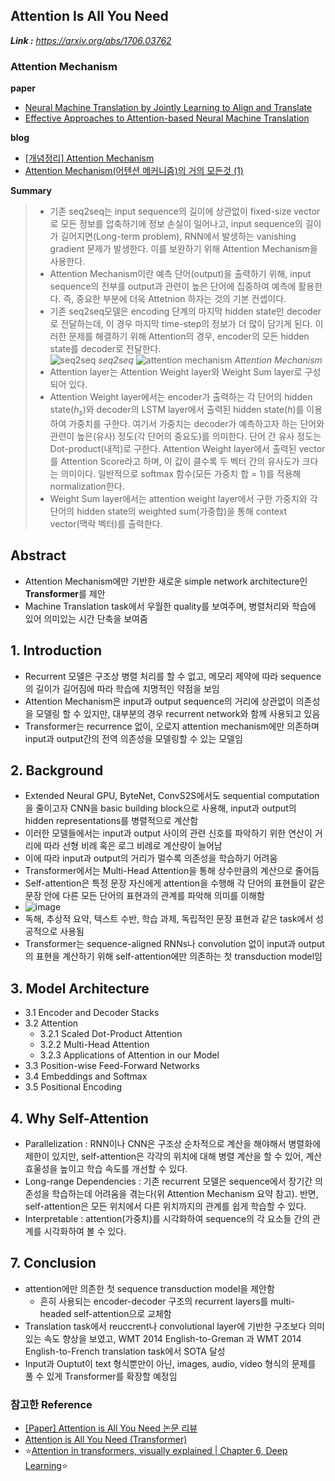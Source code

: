 ## Attention Is All You Need  
***Link :** https://arxiv.org/abs/1706.03762*

### Attention Mechanism

**paper**  
- [Neural Machine Translation by Jointly Learning to Align and Translate](https://arxiv.org/abs/1409.0473)  
- [Effective Approaches to Attention-based Neural Machine Translation](https://arxiv.org/abs/1508.04025)

**blog**  
- [[개념정리] Attention Mechanism](https://velog.io/@sjinu/개념정리-Attention-Mechanism)  
- [Attention Mechanism(어텐션 메커니즘)의 거의 모든것 (1)](https://bigdaheta.tistory.com/67)

**Summary**  
> - 기존 seq2seq는 input sequence의 길이에 상관없이 fixed-size vector로 모든 정보를 압축하기에 정보 손실이 일어나고, input sequence의 길이가 길어지면(Long-term problem), RNN에서 발생하는 vanishing gradient 문제가 발생한다. 이를 보완하기 위해 Attention Mechanism을 사용한다.    
> - Attention Mechanism이란 예측 단어(output)을 출력하기 위해, input sequence의 전부를 output과 관련이 높은 단어에 집중하여 예측에 활용한다. 즉, 중요한 부분에 더욱 Attetnion 하자는 것의 기본 컨셉이다.  
> - 기존 seq2seq모델은 encoding 단계의 마지막 hidden state만 decoder로 전달하는데, 이 경우 마지막 time-step의 정보가 더 많이 담기게 된다. 이러한 문제를 해결하기 위해 Attention의 경우, encoder의 모든 hidden state를 decoder로 전달한다.  
![seq2seq](https://github.com/All4Nothing/papers_repo/assets/81239098/09f2d447-1185-4834-a3fc-5199c627e342)
*seq2seq*
![attention mechanism](https://github.com/All4Nothing/papers_repo/assets/81239098/3828a39b-e973-4060-8cef-01ed98178571)
*Attention Mechanism*
> - Attention layer는 Attention Weight layer와 Weight Sum layer로 구성되어 있다.  
> - Attention Weight layer에서는 encoder가 출력하는 각 단어의 hidden state($h_s$)와 decoder의 LSTM layer에서 출력된 hidden state($h$)를 이용하여 가중치를 구한다. 여기서 가중치는 decoder가 예측하고자 하는 단어와 관련이 높은(유사) 정도(각 단어의 중요도)를 의미한다. 단어 간 유사 정도는 Dot-product(내적)로 구한다. Attention Weight layer에서 출력된 vector를 Attention Score라고 하며, 이 값이 클수록 두 벡터 간의 유사도가 크다는 의미이다. 일반적으로 softmax 함수(모든 가중치 합 = 1)를 적용해 normalization한다.  
> - Weight Sum layer에서는 attention weight layer에서 구한 가중치와 각 단어의 hidden state의 weighted sum(가중합)을 통해 context vector(맥락 벡터)를 출력한다.

## Abstract  
- Attention Mechanism에만 기반한 새로운 simple network architecture인 **Transformer**를 제안
- Machine Translation task에서 우월한 quality를 보여주며, 병렬처리와 학습에 있어 의미있는 시간 단축을 보여줌

## 1. Introduction  
- Recurrent 모델은 구조상 병렬 처리를 할 수 없고, 메모리 제약에 따라 sequence의 길이가 길어짐에 따라 학습에 치명적인 약점을 보임
- Attention Mechanism은 input과 output sequence의 거리에 상관없이 의존성을 모델링 할 수 있지만, 대부분의 경우 recurrent network와 함께 사용되고 있음
- Transformer는 recurrence 없이, 오로지 attention mechanism에만 의존하며 input과 output간의 전역 의존성을 모델링할 수 있는 모델임

## 2. Background  
- Extended Neural GPU, ByteNet, ConvS2S에서도 sequential computation을 줄이고자 CNN을 basic building block으로 사용해, input과 output의 hidden representations를 병렬적으로 계산함
- 이러한 모델들에서는 input과 output 사이의 관련 신호를 파악하기 위한 연산이 거리에 따라 선형 비례 혹은 로그 비례로 계산량이 늘어남
- 이에 따라 input과 output의 거리가 멀수록 의존성을 학습하기 어려움
- Transformer에서는 Multi-Head Attention을 통해 상수만큼의 계산으로 줄어듬
- Self-attention은 특정 문장 자신에게 attention을 수행해 각 단어의 표현들이 같은 문장 안에 다른 모든 단어의 표현과의 관계를 파악해 의미를 이해함
- ![image](https://github.com/All4Nothing/papers_repo/assets/81239098/76765994-c1fb-48c5-a12f-0921eca4a01d)
- 독해, 추상적 요약, 텍스트 수반, 학습 과제, 독립적인 문장 표현과 같은 task에서 성공적으로 사용됨
- Transformer는 sequence-aligned RNNs나 convolution 없이 input과 output의 표현을 계산하기 위해 self-attention에만 의존하는 첫 transduction model임

## 3. Model Architecture
- 3.1 Encoder and Decoder Stacks
- 3.2 Attention
  - 3.2.1 Scaled Dot-Product Attention
  - 3.2.2 Multi-Head Attention
  - 3.2.3 Applications of Attention in our Model
- 3.3 Position-wise Feed-Forward Networks
- 3.4 Embeddings and Softmax
- 3.5 Positional Encoding

## 4. Why Self-Attention
- Parallelization : RNN이나 CNN은 구조상 순차적으로 계산을 해야해서 병렬화에 제한이 있지만, self-attention은 각각의 위치에 대해 병렬 계산을 할 수 있어, 계산 효울성을 높이고 학습 속도를 개선할 수 있다.
- Long-range Dependencies : 기존 recurrent 모델은 sequence에서 장기간 의존성을 학습하는데 어려움을 겪는다(위 Attention Mechanism 요약 참고). 반면, self-attention은 모든 위치에서 다른 위치까지의 관계를 쉽게 학습할 수 있다.
- Interpretable : attention(가중치)를 시각화하여 sequence의 각 요소들 간의 관계를 시각화하여 볼 수 있다.
## 7. Conclusion
- attention에만 의존한 첫 sequence transduction model을 제안함
  - 흔히 사용되는 encoder-decoder 구조의 recurrent layers를 multi-headed self-attention으로 교체함
- Translation task에서 reuccrent나 convolutional layer에 기반한 구조보다 의미있는 속도 향상을 보였고, WMT 2014 English-to-Greman 과 WMT 2014 English-to-French translation task에서 SOTA 달성
- Input과 Ouptut이 text 형식뿐만이 아닌, images, audio, video 형식의 문제를 풀 수 있게 Transformer를 확장할 예정임


### 참고한 Reference
- [[Paper] Attention is All You Need 논문 리뷰](https://velog.io/@qtly_u/Attention-is-All-You-Need-%EB%85%BC%EB%AC%B8-%EB%A6%AC%EB%B7%B0)  
- [Attention is All You Need (Transformer)](https://velog.io/@tobigs-nlp/Attention-is-All-You-Need-Transformer)
- :star:[Attention in transformers, visually explained | Chapter 6, Deep Learning](https://youtu.be/eMlx5fFNoYc?si=xfTyAT-hOrBJXC6V):star:
